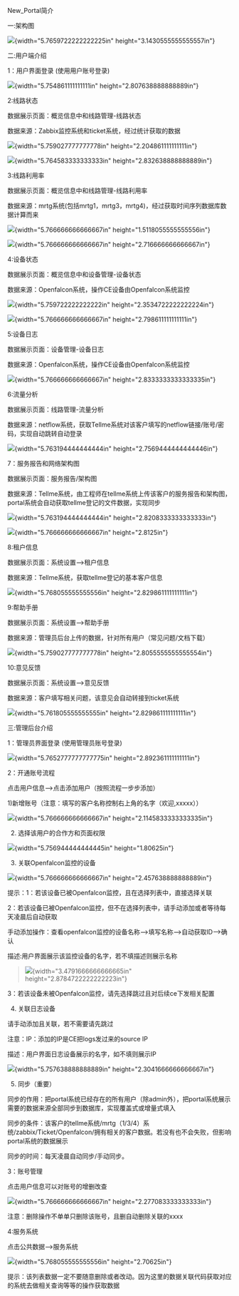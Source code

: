 New\_Portal简介

一:架构图

![](/root/work/scrapy-cookbook/source/imgs//media/image1.png){width="5.7659722222222225in"
height="3.1430555555555557in"}

二:用户端介绍

1：用户界面登录 (使用用户账号登录)

![](/root/work/scrapy-cookbook/source/imgs//media/image2.png){width="5.754861111111111in"
height="2.807638888888889in"}

2:线路状态

数据展示页面：概览信息中和线路管理-线路状态

数据来源：Zabbix监控系统和ticket系统，经过统计获取的数据

![](/root/work/scrapy-cookbook/source/imgs//media/image3.png){width="5.759027777777778in"
height="2.204861111111111in"}

![](/root/work/scrapy-cookbook/source/imgs//media/image4.png){width="5.764583333333333in"
height="2.832638888888889in"}

3:线路利用率

数据展示页面：概览信息中和线路管理-线路利用率

数据来源：mrtg系统(包括mrtg1，mrtg3，mrtg4)，经过获取时间序列数据库数据计算而来

![](/root/work/scrapy-cookbook/source/imgs//media/image5.png){width="5.766666666666667in"
height="1.5118055555555556in"}

![](/root/work/scrapy-cookbook/source/imgs//media/image6.png){width="5.766666666666667in"
height="2.716666666666667in"}

4:设备状态

数据展示页面：概览信息中和设备管理-设备状态

数据来源：Openfalcon系统，操作CE设备由Openfalcon系统监控

![](/root/work/scrapy-cookbook/source/imgs//media/image7.png){width="5.759722222222222in"
height="2.3534722222222224in"}

![](/root/work/scrapy-cookbook/source/imgs//media/image8.png){width="5.766666666666667in"
height="2.798611111111111in"}

5:设备日志

数据展示页面：设备管理-设备日志

数据来源：Openfalcon系统，操作CE设备由Openfalcon系统监控

![](/root/work/scrapy-cookbook/source/imgs//media/image9.png){width="5.766666666666667in"
height="2.8333333333333335in"}

6:流量分析

数据展示页面：线路管理-流量分析

数据来源：netflow系统，获取Tellme系统对该客户填写的netflow链接/账号/密码，实现自动跳转自动登录

![](/root/work/scrapy-cookbook/source/imgs//media/image10.png){width="5.763194444444444in"
height="2.7569444444444446in"}

7：服务报告和网络架构图

数据展示页面：服务报告/架构图

数据来源：Tellme系统，由工程师在tellme系统上传该客户的服务报告和架构图，portal系统会自动获取tellme登记的文件数据，实现同步

![](/root/work/scrapy-cookbook/source/imgs//media/image11.png){width="5.763194444444444in"
height="2.8208333333333333in"}

![](/root/work/scrapy-cookbook/source/imgs//media/image12.png){width="5.766666666666667in"
height="2.8125in"}

8:租户信息

数据展示页面：系统设置\--\>租户信息

数据来源：Tellme系统，获取tellme登记的基本客户信息

![](/root/work/scrapy-cookbook/source/imgs//media/image13.png){width="5.768055555555556in"
height="2.829861111111111in"}

9:帮助手册

数据展示页面：系统设置\--\>帮助手册

数据来源：管理员后台上传的数据，针对所有用户（常见问题/文档下载）

![](/root/work/scrapy-cookbook/source/imgs//media/image14.png){width="5.759027777777778in"
height="2.8055555555555554in"}

10:意见反馈

数据展示页面：系统设置\--\>意见反馈

数据来源：客户填写相关问题，该意见会自动转接到ticket系统

![](/root/work/scrapy-cookbook/source/imgs//media/image15.png){width="5.761805555555555in"
height="2.829861111111111in"}

三:管理后台介绍

1：管理员界面登录 (使用管理员账号登录)

![](/root/work/scrapy-cookbook/source/imgs//media/image16.png){width="5.7652777777777775in"
height="2.892361111111111in"}

2：开通账号流程

点击用户信息\--\>点击添加用户（按照流程一步步添加）

1)新增账号（注意：填写的客户名称控制右上角的名字（欢迎,xxxxx））

![](/root/work/scrapy-cookbook/source/imgs//media/image17.png){width="5.766666666666667in"
height="2.1145833333333335in"}

2)  选择该用户的合作方和页面权限

![](/root/work/scrapy-cookbook/source/imgs//media/image18.png){width="5.756944444444445in"
height="1.80625in"}

3)  关联Openfalcon监控的设备

![](/root/work/scrapy-cookbook/source/imgs//media/image19.png){width="5.766666666666667in"
height="2.457638888888889in"}

提示：1：若该设备已被Openfalcon监控，且在选择列表中，直接选择关联

2：若该设备已被Openfalcon监控，但不在选择列表中，请手动添加或者等待每天凌晨后自动获取

手动添加操作：查看openfalcon监控的设备名称\--\>填写名称\--\>自动获取ID\--\>确认

描述:用户界面展示该监控设备的名字，若不填描述则展示名称

> ![](/root/work/scrapy-cookbook/source/imgs//media/image20.png){width="3.4791666666666665in"
> height="2.8784722222222223in"}

3：若该设备未被Openfalcon监控，请先选择跳过且对后续ce下发相关配置

4)  关联日志设备

请手动添加且关联，若不需要请先跳过

注意：IP：添加的IP是CE把logs发过来的source IP

描述：用户界面日志设备展示的名字，如不填则展示IP

![](/root/work/scrapy-cookbook/source/imgs//media/image21.png){width="5.757638888888889in"
height="2.3041666666666667in"}

5)  同步（重要）

同步的作用：把portal系统已经存在的所有用户（除admin外），把portal系统展示需要的数据来源全部同步到数据库，实现覆盖式或增量式填入

同步的条件：该客户的tellme系统/mrtg（1/3/4）系统/zabbix/Ticket/Openfalcon/拥有相关的客户数据。若没有也不会失败，但影响portal系统的数据展示

同步的时间：每天凌晨自动同步/手动同步。

3：账号管理

点击用户信息可以对账号的增删改查

![](/root/work/scrapy-cookbook/source/imgs//media/image22.png){width="5.766666666666667in"
height="2.277083333333333in"}

注意：删除操作不单单只删除该账号，且删自动删除关联的xxxx

4:服务系统

点击公共数据\--\>服务系统

![](/root/work/scrapy-cookbook/source/imgs//media/image23.png){width="5.768055555555556in"
height="2.70625in"}

提示：该列表数据一定不要随意删除或者改动。因为这里的数据关联代码获取对应的系统去做相关查询等等的操作获取数据

